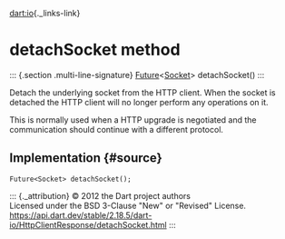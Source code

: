 [dart:io](../../dart-io/dart-io-library){._links-link}

detachSocket method
===================

::: {.section .multi-line-signature}
[Future](../../dart-async/future-class)\<[Socket](../socket-class)\>
detachSocket()
:::

Detach the underlying socket from the HTTP client. When the socket is
detached the HTTP client will no longer perform any operations on it.

This is normally used when a HTTP upgrade is negotiated and the
communication should continue with a different protocol.

Implementation {#source}
--------------

``` {.language-dart data-language="dart"}
Future<Socket> detachSocket();
```

::: {._attribution}
© 2012 the Dart project authors\
Licensed under the BSD 3-Clause \"New\" or \"Revised\" License.\
<https://api.dart.dev/stable/2.18.5/dart-io/HttpClientResponse/detachSocket.html>
:::
